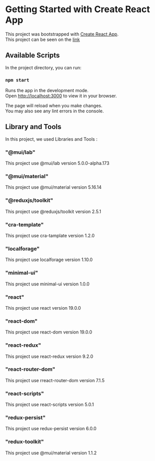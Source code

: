 # Getting Started with Create React App

This project was bootstrapped with [Create React App](https://github.com/facebook/create-react-app).\
This project can be seen on the [link](https://github.com/JosephWijaya/coffee-shop/tree/development/coffee-shop)

## Available Scripts

In the project directory, you can run:

### `npm start`

Runs the app in the development mode.\
Open [http://localhost:3000](http://localhost:3000) to view it in your browser.

The page will reload when you make changes.\
You may also see any lint errors in the console.

## Library and Tools

In this project, we used Libraries and Tools :

### "@mui/lab"

This project use @mui/lab version 5.0.0-alpha.173 

### "@mui/material"

This project use @mui/material version 5.16.14 

### "@reduxjs/toolkit"

This project use @reduxjs/toolkit version 2.5.1

### "cra-template"

This project use cra-tamplate version 1.2.0

### "localforage"

This project use localforage version 1.10.0

### "minimal-ui"

This project use minimal-ui version 1.0.0

### "react"

This project use react version 19.0.0

### "react-dom"

This project use react-dom version 19.0.0

### "react-redux"

This project use react-redux version 9.2.0

### "react-router-dom"

This project use rreact-router-dom version 7.1.5

### "react-scripts"

This project use react-scripts version 5.0.1

### "redux-persist"

This project use redux-persist version 6.0.0

### "redux-toolkit"

This project use @mui/material version 1.1.2
